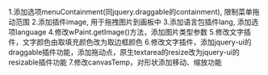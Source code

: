 1.添加选项menuContainment(同jquery.draggable的containment), 限制菜单拖动范围
2.添加插件image, 用于拖拽图片到画板中
3.添加语言包插件lang, 添加选项language
4.修改wPaint.getImage()方法，添加图片类型参数
5.修改文字插件，文字颜色由取填充颜色改为取边框颜色
6.修改文字插件，添加jquery-ui的draggable插件功能，添加拖动点，原生textarea的resize改为jquery-ui的resizable插件功能
7.修改canvasTemp，对形状添加移动、缩放功能